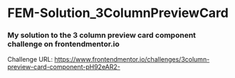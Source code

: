 # FEM-Solution_3ColumnPreviewCard
### My solution to the 3 column preview card component challenge on frontendmentor.io
Challenge URL: https://www.frontendmentor.io/challenges/3column-preview-card-component-pH92eAR2-
